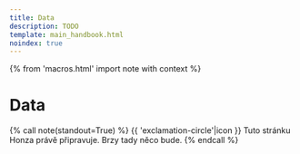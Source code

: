 ```yaml
---
title: Data
description: TODO
template: main_handbook.html
noindex: true
---
```


{% from 'macros.html' import note with context %}

# Data

{% call note(standout=True) %}
  {{ 'exclamation-circle'|icon }} Tuto stránku Honza právě připravuje. Brzy tady něco bude.
{% endcall %}


<!-- {#

https://www.jetbrains.com/lp/python-developers-survey-2020/

Statistiky zaměstnaných správců a programátorů
http://kurzy.vsb.cz/zamstat.php

- https://www.czso.cz/csu/czso/cri/lidske-zdroje-v-informacnich-technologiich-2020
- smitio ankety
- engeto anketa
- data o pracovních nabídkách
- https://robime.it/anketa-co-chcu-itckari/
- Nofluffjobs ma nějakou analýzu na ženy
- Datová snídaně LMC - https://magazin.lmc.eu/datova-snidane-lide-se-boji-menit-praci-firmy-ale-stale-chteji-nabirat - data z trhu práce  - užitečné info pro Tebe
- mrknout na anketu robime.it https://robime.it/tag/anketa2021/
- https://nofluffjobs.com/cz/insights/
- https://pretlak.com/mag/pretlak-trhu-2022-marketeri-vladnu-trhom-developerov-je-ako-safranu
- Czechitas výsledky analýz z jobs dat?
- https://www.czechitas.cz/microsites/it-jobs-scraping
- https://www.czechitas.cz/blog/dvere-do-it-maji-juniori-otevrene-zajem-o-it-je-podle-firem-dulezitejsi-nez-diplom
- https://www.seznamzpravy.cz/clanek/ekonomika-firmy-cesi-se-predelavaji-na-ajtaky-vydelavaji-i-nasobky-toho-co-driv-216944
- https://medium.com/@lenka.stawarczyk/pro%C4%8D-si-%C5%BEeny-p%C5%99i-hled%C3%A1n%C3%AD-pr%C3%A1ce-nev%C4%9B%C5%99%C3%AD-a-nejsou-sp%C3%AD%C5%A1-jen-vyb%C3%ADrav%C3%A9-a50c936fb805
- Czechitas + Behavio PDF
- https://www.czechitas.cz/blog/pruzkum-behavio-czechitas-je-jednou-z-nejoblibenejsich-organizaci-v-it-vzdelavani


DATOVÁ ANALÝZA INZERÁTŮ, KTERÉ PROTEČOU PŘES JUNIOR GURU

agregovaná data, mohla by to být zajímavá data jak pro firmy, tak pro juniory... na co se zaměřit, jazyky, kde je nejvíc jaké práce, breakdown čísel - u skillů nebo povolání by se mohlo zobrazovat kolik procent trhu to je, jak moc je to chtěný, kde, jaké platy...

zajimave pro firmy co delaji kurzy, bootcampy, atd., dalo by se jim tato data prodat - greenfox, engeto, ...

Given  their  relatively  high  frequency,  large  volume    of    observations,    and    real-time    nature,  online  job  ads  are  a  useful  source  for tracking employment demand over time and for detecting changes in demand earlier than  using  traditional  methods.

https://cew.georgetown.edu/wp-content/uploads/2014/11/OCLM.Tech_.Web_.pdf


#} -->
